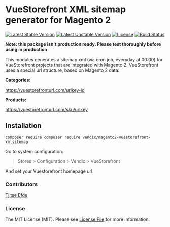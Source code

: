 # VueStorefront XML sitemap generator for Magento 2
[![Latest Stable Version](https://poser.pugx.org/vendic/magento2-vuestorefront-xmlsitemap/v/stable)](https://packagist.org/packages/vendic/magento2-vuestorefront-xmlsitemap)
[![Latest Unstable Version](https://poser.pugx.org/vendic/magento2-vuestorefront-xmlsitemap/v/unstable)](https://packagist.org/packages/vendic/magento2-vuestorefront-xmlsitemap)
[![License](https://poser.pugx.org/vendic/magento2-vuestorefront-xmlsitemap/license)](https://packagist.org/packages/vendic/magento2-vuestorefront-xmlsitemap)
[![Build Status](https://travis-ci.org/Vendic/magento2-vuestorefront-xmlsitemap.svg?branch=master)](https://travis-ci.org/Vendic/magento2-vuestorefront-xmlsitemap)

**Note: this package isn't production ready. Please test thoroughly before using in production** 

This modules generates a sitemap xml (via cron job, everyday at 00:00) for VueStorefront projects that are integrated with Magento 2. VueStorefront uses a special url structure, based on Magento 2 data:

**Categories:**

https://vuestorefronturl.com/urlkey-id

**Products:**

https://vuestorefronturl.com/sku/urlkey

## Installation
```
composer require composer require vendic/magento2-vuestorefront-xmlsitemap
```

Go to system configuration:
> Stores > Configuration > Vendic > VueStorefront

And set your Vuestorefront homepage url.

### Contributors
[Tjitse Efde](https://vendic.nl)

### License
The MIT License (MIT). Please see [License File](LICENSE.md) for more information.
